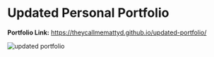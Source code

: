 # Updated Personal Portfolio

<b>Portfolio Link:</b> https://theycallmemattyd.github.io/updated-portfolio/

![updated portfolio](https://user-images.githubusercontent.com/66084799/95402688-54004d80-08de-11eb-83ec-e779790df7cb.png)
